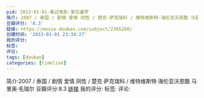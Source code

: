 ```yaml
---
pid: 2013-01-01-看过电影-爱在暹罗
简介: 2007 / 泰国 / 剧情 爱情 同性 / 楚克·萨克瑞科 / 维特维斯特·海伦亚沃恩酷 马里奥·毛瑞尔
豆瓣评分: '8.3'
链接: https://movie.douban.com/subject/2365260/
创建时间: '2013-01-01 23:34:27'
我的评分:
标签:
评论:
tags: [douban]
categories: [timeline]
---
```

简介:2007 / 泰国 / 剧情 爱情 同性 / 楚克·萨克瑞科 / 维特维斯特·海伦亚沃恩酷 马里奥·毛瑞尔
豆瓣评分:8.3
[链接](https://movie.douban.com/subject/2365260/)
我的评分:
标签:
评论:
